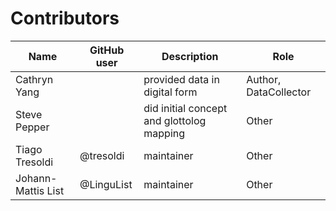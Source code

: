 # Contributors

Name               | GitHub user | Description | Role
---                | ---         | --- | ---
Cathryn Yang       |             | provided data in digital form | Author, DataCollector
Steve Pepper       |             | did initial concept and glottolog mapping | Other
Tiago Tresoldi     | @tresoldi   | maintainer | Other
Johann-Mattis List | @LinguList  | maintainer | Other


